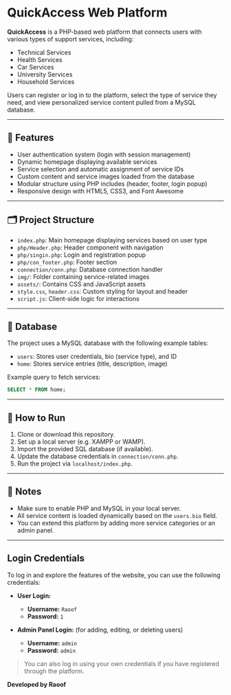 
# QuickAccess Web Platform

**QuickAccess** is a PHP-based web platform that connects users with various types of support services, including:

- Technical Services  
- Health Services  
- Car Services  
- University Services  
- Household Services  

Users can register or log in to the platform, select the type of service they need, and view personalized service content pulled from a MySQL database.

---

## 🔧 Features

- User authentication system (login with session management)
- Dynamic homepage displaying available services
- Service selection and automatic assignment of service IDs
- Custom content and service images loaded from the database
- Modular structure using PHP includes (header, footer, login popup)
- Responsive design with HTML5, CSS3, and Font Awesome

---

## 🗂 Project Structure

- `index.php`: Main homepage displaying services based on user type  
- `php/Header.php`: Header component with navigation  
- `php/singin.php`: Login and registration popup  
- `php/con_footer.php`: Footer section  
- `connection/conn.php`: Database connection handler  
- `img/`: Folder containing service-related images  
- `assets/`: Contains CSS and JavaScript assets  
- `style.css`, `header.css`: Custom styling for layout and header  
- `script.js`: Client-side logic for interactions

---

## 💾 Database

The project uses a MySQL database with the following example tables:

- `users`: Stores user credentials, bio (service type), and ID  
- `home`: Stores service entries (title, description, image)

Example query to fetch services:
```sql
SELECT * FROM home;
```

---

## 🚀 How to Run

1. Clone or download this repository.
2. Set up a local server (e.g. XAMPP or WAMP).
3. Import the provided SQL database (if available).
4. Update the database credentials in `connection/conn.php`.
5. Run the project via `localhost/index.php`.

---

## 📌 Notes

- Make sure to enable PHP and MySQL in your local server.
- All service content is loaded dynamically based on the `users.bio` field.
- You can extend this platform by adding more service categories or an admin panel.

---


## Login Credentials

To log in and explore the features of the website, you can use the following credentials:

- **User Login:**
  - **Username:** `Raoof`
  - **Password:** `1`

- **Admin Panel Login:** (for adding, editing, or deleting users)
  - **Username:** `admin`
  - **Password:** `admin`

> You can also log in using your own credentials if you have registered through the platform.


**Developed by Raoof**


